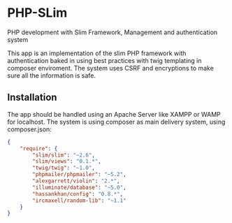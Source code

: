 # PHP-SLim
PHP development with Slim Framework,
Management and authentication system

This app is an implementation of the slim PHP framework with authentication baked in using best practices with twig templating in composer 
enviroment. The system uses CSRF and encryptions to make sure all the information is safe.

## Installation

The app should be handled using an Apache Server like XAMPP or WAMP for localhost.
The system is using composer as main delivery system, using composer.json:

```json
{
    "require": {
        "slim/slim": "~2.6",
        "slim/views": "0.1.*",
        "twig/twig": "~1.0",
        "phpmailer/phpmailer": "~5.2",
        "alexgarrett/violin": "2.*",
        "illuminate/database": "~5.0",
        "hassankhan/config": "0.8.*",
        "ircmaxell/random-lib": "~1.1"
    }
}
```



